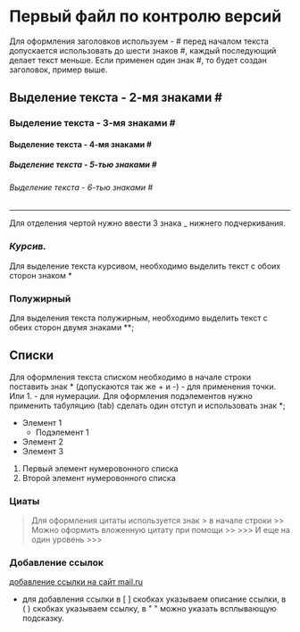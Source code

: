 # Первый файл по контролю версий

Для оформления заголовков используем - #  перед началом текста
допускается использовать до шести знаков #, каждый последующий делает текст меньше. Если применен один знак #, то будет создан заголовок, пример выше.


## Выделение текста - 2-мя знаками \#
### Выделение текста - 3-мя знаками \#
#### Выделение текста - 4-мя знаками \#
##### Выделение текста - 5-тью знаками \#
###### Выделение текста - 6-тью знаками \#
___

Для отделения чертой нужно ввести 3 знака _ нижнего подчеркивания. 

### *Курсив.*
Для выделение текста курсивом, необходимо выделить текст с обоих сторон знаком *

### **Полужирный** 
Для выделения текста полужирным, необходимо выделить текст с обеих сторон двумя знаками **;

## Списки

Для оформления текста списком необходимо в начале строки поставить знак * (допускаются так же + и -) - для применения точки. Или 1. - для нумерации. Для оформления подэлементов нужно применить табуляцию (tab) сделать один отступ и использовать знак *;

* Элемент 1
    * Подэлемент 1
* Элемент 2
* Элемент 3

1. Первый элемент нумеровонного списка
2. Второй элемент нумеровонного списка

### Циаты 
> Для оформления цитаты используется знак > в начале строки
    >> Можно оформить вложенную цитату при помощи >>
    >>> И еще на один уровень >>>

### Добавление ссылок 
[добавление ссылки на сайт mail.ru](https://www.mail.ru "Нажмешь на майл перейдешь") 
- для добавления ссылки в [ ] скобках указываем описание ссылки, в ( ) скобках указываем ссылку, в " " можно указать всплывающую подсказку.